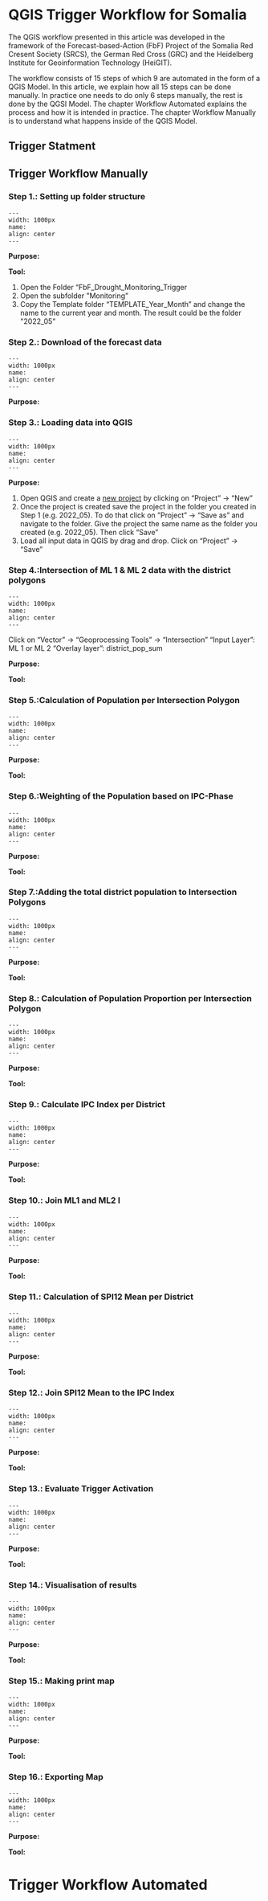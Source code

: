 # QGIS Trigger Workflow for Somalia 

The QGIS workflow presented in this article was developed in the framework of the Forecast-based-Action (FbF) Project of the Somalia Red Cresent Society (SRCS), the German Red Cross (GRC) and the Heidelberg Institute for Geoinformation Technology (HeiGIT).

The workflow consists of 15 steps of which 9 are automated in the form of a QGIS Model. In this article, we explain how all 15 steps can be done manually. In practice one needs to do only 6 steps manually, the rest is done by the QGSI Model.
The chapter Workflow Automated explains the process and how it is intended in practice. The chapter Workflow Manually is to understand what happens inside of the QGIS Model.

## Trigger Statment


## Trigger Workflow Manually 

### Step 1.: Setting up folder structure 


```{figure} /fig/Drought_EAP_Worklow_Step_1_1.png
---
width: 1000px
name: 
align: center
---
```
__Purpose:__ 

__Tool:__

1. Open the Folder “FbF_Drought_Monitoring_Trigger
2. Open the subfolder "Monitoring"
3. Copy the Template folder “TEMPLATE_Year_Month” and change the name to the current year and month.
The result could be the folder "2022_05" 




### Step 2.: Download of the forecast data

```{figure} /fig/Drought_EAP_Worklow_Step_2_1.png
---
width: 1000px
name: 
align: center
---
```

__Purpose:__ 


### Step 3.: Loading data into QGIS

```{figure} /fig/Drought_EAP_Worklow_Step_3_1.png
---
width: 1000px
name: 
align: center
---
```

__Purpose:__ 

1. Open QGIS and create a [new project](https://giscience.github.io/gis-training-resource-center/content/Wiki/en_qgis_projects_folder_structure_wiki.html#step-by-step-setting-up-a-new-qgis-project-from-scratch) by clicking on “Project” -> “New”
2. Once the project is created save the project in the folder you created in Step 1 (e.g. 2022_05). To do that click on ”Project” -> “Save as” and navigate to the folder. Give the project the same name as the folder you created (e.g. 2022_05). Then click “Save”
3. Load all input data in QGIS by drag and drop. Click on “Project” -> “Save” 

### Step 4.:Intersection of ML 1 & ML 2 data with the district polygons 

```{figure} /fig/Drought_EAP_Worklow_Step_4_1.png
---
width: 1000px
name: 
align: center
---
```


Click on “Vector” -> “Geoprocessing Tools” -> “Intersection”
“Input Layer”: ML 1 or ML 2
“Overlay layer”: district_pop_sum

__Purpose:__ 

__Tool:__


### Step 5.:Calculation of Population per  Intersection Polygon

```{figure} /fig/
---
width: 1000px
name: 
align: center
---
```

__Purpose:__ 

__Tool:__


### Step 6.:Weighting of the Population based on IPC-Phase

```{figure} /fig/
---
width: 1000px
name: 
align: center
---
```

__Purpose:__ 

__Tool:__


### Step 7.:Adding the total district population to Intersection Polygons

```{figure} /fig/
---
width: 1000px
name: 
align: center
---
```

__Purpose:__ 

__Tool:__

### Step 8.: Calculation of Population Proportion per Intersection Polygon
```{figure} /fig/
---
width: 1000px
name: 
align: center
---
```

__Purpose:__ 

__Tool:__

### Step 9.: Calculate IPC Index per District
```{figure} /fig/
---
width: 1000px
name: 
align: center
---
```

__Purpose:__ 

__Tool:__

### Step 10.: Join ML1 and ML2 I
```{figure} /fig/
---
width: 1000px
name: 
align: center
---
```

__Purpose:__ 

__Tool:__

### Step 11.: Calculation of SPI12 Mean per District
```{figure} /fig/
---
width: 1000px
name: 
align: center
---
```

__Purpose:__ 

__Tool:__

### Step 12.: Join SPI12 Mean to the IPC Index
```{figure} /fig/
---
width: 1000px
name: 
align: center
---
```

__Purpose:__ 

__Tool:__

### Step 13.: Evaluate Trigger Activation 
```{figure} /fig/
---
width: 1000px
name: 
align: center
---
```

__Purpose:__ 

__Tool:__

### Step 14.: Visualisation of results
```{figure} /fig/
---
width: 1000px
name: 
align: center
---
```

__Purpose:__ 

__Tool:__

### Step 15.: Making print map
```{figure} /fig/
---
width: 1000px
name: 
align: center
---
```

__Purpose:__ 

__Tool:__

### Step 16.: Exporting Map 
```{figure} /fig/
---
width: 1000px
name: 
align: center
---
```

__Purpose:__ 

__Tool:__

# Trigger Workflow Automated 
